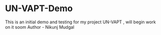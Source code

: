 # UN-VAPT-Demo
This is an initial demo and testing for my project UN-VAPT , will begin work on it soom
Author - Nikunj Mudgal
